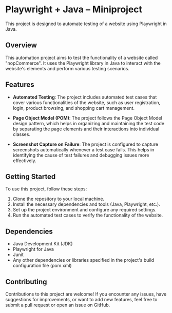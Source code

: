 # Playwright + Java – Miniproject
This project is designed to automate testing of a website using Playwright in Java.

## Overview

This automation project aims to test the functionality of a website called "nopCommerce". It uses the Playwright library in Java to interact with the website's elements and perform various testing scenarios.

## Features

- **Automated Testing**: The project includes automated test cases that cover various functionalities of the website, such as user registration, login, product browsing, and shopping cart management.

- **Page Object Model (POM)**: The project follows the Page Object Model design pattern, which helps in organizing and maintaining the test code by separating the page elements and their interactions into individual classes.

- **Screenshot Capture on Failure**: The project is configured to capture screenshots automatically whenever a test case fails. This helps in identifying the cause of test failures and debugging issues more effectively.

## Getting Started

To use this project, follow these steps:

1. Clone the repository to your local machine.
2. Install the necessary dependencies and tools (Java, Playwright, etc.).
3. Set up the project environment and configure any required settings.
4. Run the automated test cases to verify the functionality of the website.

## Dependencies

- Java Development Kit (JDK)
- Playwright for Java
- Junit
- Any other dependencies or libraries specified in the project's build configuration file (pom.xml)

## Contributing

Contributions to this project are welcome! If you encounter any issues, have suggestions for improvements, or want to add new features, feel free to submit a pull request or open an issue on GitHub.

